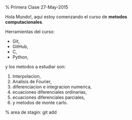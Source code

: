 % Primera Clase 27-May-2015

Hola Mundo!, aqui estoy comenzando el curso de **metodos computacionales**.

Herramientas del curso: 
+ Git,
+ GitHub,
+ C,
+ Python,

y los metodos a estudiar son:

1. Interpolacion,
2. Analisis de Fourier,
3. diferenciacion e integracion numerica,
4. ecuaciones diferenciales ordinarias,
5. ecuaciones diferenciales parciales,
6. y metodos de monte carlo.
 
% area de stagin: git add 